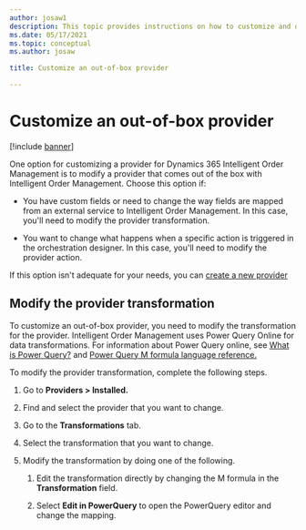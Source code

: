 ```yaml
---
author: josaw1
description: This topic provides instructions on how to customize and out-of-box provider in Dynamics 365 Intelligent Order Management.
ms.date: 05/17/2021
ms.topic: conceptual
ms.author: josaw

title: Customize an out-of-box provider

---
```



# Customize an out-of-box provider

[!include [banner](includes/banner.md)]


One option for customizing a provider for Dynamics 365 Intelligent Order Management is to modify a provider that comes out of the box with Intelligent Order Management. Choose this option if:

-   You have custom fields or need to change the way fields are mapped from an external service to Intelligent Order Management. In this case, you'll need to modify the provider transformation.

-   You want to change what happens when a specific action is triggered in the orchestration designer. In this case, you'll need to modify the provider action.

If this option isn't adequate for your needs, you can [create a new provider](create-new-provider.md)

## Modify the provider transformation

To customize an out-of-box provider, you need to modify the transformation for the provider. Intelligent Order Management uses Power Query Online for data transformations. For information about Power Query online, see [What is Power Query?](/power-query/power-query-what-is-power-query) and [Power Query M formula language reference.](/powerquery-m/)

To modify the provider transformation, complete the following steps.

1.  Go to **Providers > Installed.**

2.  Find and select the provider that you want to change.

3.  Go to the **Transformations** tab.

4.  Select the transformation that you want to change.

5.  Modify the transformation by doing one of the following.

    1.  Edit the transformation directly by changing the M formula in the **Transformation** field.

    2.  Select **Edit in PowerQuery** to open the PowerQuery editor and change the mapping.

